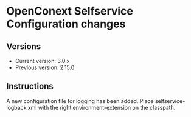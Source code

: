 # OpenConext Selfservice Configuration changes

## Versions
 - Current version: 3.0.x
 - Previous version: 2.15.0

## Instructions

A new configuration file for logging has been added.
Place selfservice-logback.xml with the right environment-extension on the classpath.
